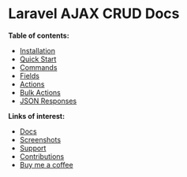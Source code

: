 # Laravel AJAX CRUD Docs

**Table of contents:**

- [Installation](installation.md)
- [Quick Start](quick-start.md)
- [Commands](commands.md)
- [Fields](fields.md)
- [Actions](actions.md)
- [Bulk Actions](bulk-actions.md)
- [JSON Responses](json-responses.md)

**Links of interest:**

- [Docs](https://github.com/kdion4891/laravel-ajax-crud/tree/master/docs/readme.md)
- [Screenshots](https://imgur.com/a/uo1ZST5)
- [Support](https://github.com/kdion4891/laravel-ajax-crud/issues)
- [Contributions](https://github.com/kdion4891/laravel-ajax-crud/pulls)
- [Buy me a coffee](https://ko-fi.com/kdion4891)
